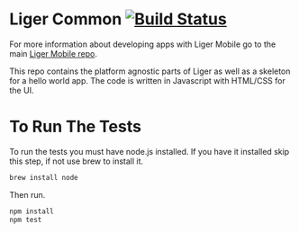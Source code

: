 # Liger Common [![Build Status](https://api.travis-ci.org/reachlocal/liger-common.png)](https://travis-ci.org/reachlocal/liger-common)

For more information about developing apps with Liger Mobile go to the main [Liger Mobile repo](https://github.com/reachlocal/liger).

This repo contains the platform agnostic parts of Liger as well as a skeleton for a hello world app. The code is written in Javascript with HTML/CSS for the UI.

# To Run The Tests

To run the tests you must have node.js installed.  If you have it installed skip this step, if not use brew to install it.

``` bash
brew install node
```

Then run.

``` bash
npm install
npm test
```
